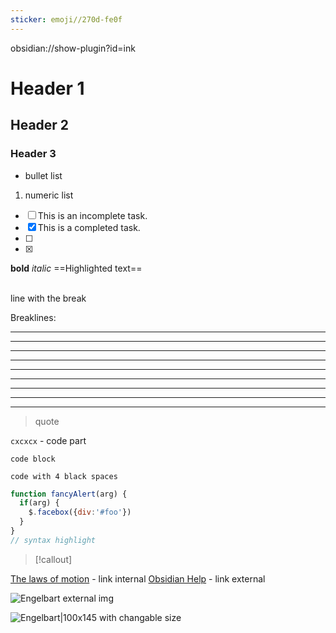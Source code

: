 ```yaml
---
sticker: emoji//270d-fe0f
---
```

obsidian://show-plugin?id=ink
# Header 1
## Header 2
### Header 3

- bullet list
1. numeric list
- [ ] This is an incomplete task.
- [x] This is a completed task.
- [ ]
-  [x] 


**bold**
*italic*
==Highlighted text==

<br> line with the break

Breaklines:
***
****
* * *
---
----
- - -
___
____
_ _ _

> quote


[^1]: This is a footnote
[^note]: Named footnotes
%% This is a block comment. %%

`cxcxcx` - code part
```
code block
```

    code with 4 black spaces
```js
function fancyAlert(arg) {
  if(arg) {
    $.facebox({div:'#foo'})
  }
}
// syntax highlight
```

>[!callout]

[The laws of motion](Three%20laws%20of%20motion.md) - link internal
[Obsidian Help](https://help.obsidian.md) - link external

![Engelbart](https://history-computer.com/ModernComputer/Basis/images/Engelbart.jpg)
external img

![Engelbart|100x145](https://history-computer.com/ModernComputer/Basis/images/Engelbart.jpg)
with changable size


